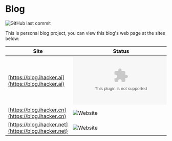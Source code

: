 # Blog

![GitHub last commit](https://img.shields.io/github/last-commit/best/blog)

This is personal blog project, you can view this blog's web page at the sites below:

| Site                                                 | Status                                                       | Safety                                                       |
| ---------------------------------------------------- | ------------------------------------------------------------ | ------------------------------------------------------------ |
| [https://blog.ihacker.ai](https://blog.ihacker.ai)   | ![Website](https://img.shields.io/website/https/blog.ihacker.ai) | ![Chromium HSTS preload](https://img.shields.io/hsts/preload/ihacker.ai) |
| [https://blog.ihacker.cn](https://blog.ihacker.cn)   | ![Website](https://img.shields.io/website/https/blog.ihacker.cn) | ![Chromium HSTS preload](https://img.shields.io/hsts/preload/ihacker.cn) |
| [https://blog.ihacker.net](https://blog.ihacker.net) | ![Website](https://img.shields.io/website/https/blog.ihacker.net) | ![Chromium HSTS preload](https://img.shields.io/hsts/preload/ihacker.net) |

